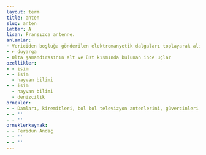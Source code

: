 ```yaml
---
layout: term
title: anten
slug: anten
letter: A
lisan: Fransızca antenne.
anlamlar:
- Vericiden boşluğa gönderilen elektromanyetik dalgaları toplayarak alıcıya ileten veya elektromanyetik dalgalar gönderen, çeşitli biçimlerdeki iletken veya iletkenler bütünü aygıt
- ► duyarga
- Olta şamandırasının alt ve üst kısmında bulunan ince uçlar
ozellikler:
- - isim
- - isim
  - hayvan bilimi
- - isim
  - hayvan bilimi
  - denizcilik
ornekler:
- - Damları, kiremitleri, bol bol televizyon antenlerini, güvercinleri ve gökyüzünü görürdüm.
- - ''
- - ''
orneklerkaynak:
- - Feridun Andaç
- - ''
- - ''
---
```

